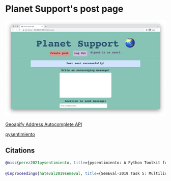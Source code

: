 # Planet Support's post page

![main](static/screenshot.png)

[Geoapify Address Autocomplete API](https://apidocs.geoapify.com/samples/autocomplete/geoapify-geocoder-autocomplete/)

[pysentimiento](https://github.com/pysentimiento/pysentimiento)

## Citations
```bibtex
@misc{perez2021pysentimiento, title={pysentimiento: A Python Toolkit for Sentiment Analysis and SocialNLP tasks}, author={Juan Manuel Pérez and Juan Carlos Giudici and Franco Luque}, year={2021}, eprint={2106.09462}, archivePrefix={arXiv}, primaryClass={cs.CL} } % Hate Speech Detection % Spanish & English

@inproceedings{hateval2019semeval, title={SemEval-2019 Task 5: Multilingual Detection of Hate Speech Against Immigrants and Women in Twitter}, author={Basile, Valerio and Bosco, Cristina and Fersini, Elisabetta and Nozza, Debora and Patti, Viviana and Rangel, Francisco and Rosso, Paolo and Sanguinetti, Manuela}, booktitle={Proceedings of the 13th International Workshop on Semantic Evaluation (SemEval-2019)}, year={2019}, publisher= {Association for Computational Linguistics} }
```
